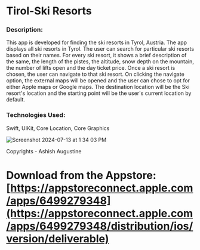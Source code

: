 # Tirol-Ski Resorts
### Description: 
This app is developed for finding the ski resorts in Tyrol, Austria. The app displays all ski resorts in Tyrol. The user can search for particular ski resorts based on their names. For every ski resort, it shows a brief description of the same, the length of the pistes, the altitude, snow depth on the mountain, the number of lifts open and the day ticket price. Once a ski resort is chosen, the user can navigate to that ski resort. On clicking the navigate option, the external maps will be opened and the user can chose to opt for either Apple maps or Google maps. The destination location will be the Ski resort's location and the starting point will be the user's current location by default.

### Technologies Used: 
Swift, UIKit, Core Location, Core Graphics



![Screenshot 2024-07-13 at 1 34 03 PM](https://github.com/user-attachments/assets/a136ab51-47ba-41a0-9b16-9d359f0577ce)


 Copyrights - Ashish Augustine

# Download from the Appstore: [https://appstoreconnect.apple.com/apps/6499279348](https://appstoreconnect.apple.com/apps/6499279348/distribution/ios/version/deliverable)
